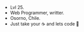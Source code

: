 - Lvl 25.
- Web Programmer, writter.
- Osorno, Chile.
- Just take your :coffee: and lets code :purple_heart:
